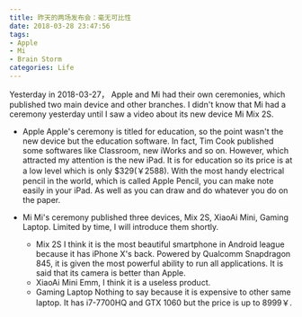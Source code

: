 ```yaml
---
title: 昨天的两场发布会：毫无可比性
date: 2018-03-28 23:47:56
tags:
- Apple
- Mi
- Brain Storm
categories: Life
---
```

  Yesterday in 2018-03-27， Apple and Mi had their own ceremonies, which published two main device and other branches. I didn't know that Mi had a ceremony yesterday until I saw a video about its new device Mi Mix 2S.
  <!--more-->
  - Apple
    Apple's ceremony is titled for education, so the point wasn't the new device but the education software. In fact, Tim Cook published some softwares like Classroom, new iWorks and so on. However, which attracted my attention is the new iPad. It is for education so its price is at a low level which is only $329(￥2588). With the most handy electrical pencil in the world, which is called Apple Pencil, you can make note easily in your iPad. As well as you can draw and do whatever you do on the paper.

  - Mi
    Mi's ceremony published three devices, Mix 2S, XiaoAi Mini, Gaming Laptop. Limited by time, I will introduce them shortly.
    - Mix 2S
      I think it is the most beautiful smartphone in Android league because it has iPhone X's back. Powered by Qualcomm Snapdragon 845, it is given the most powerful ability to run all applications. It is said that its camera is better than Apple.
    - XiaoAi Mini
      Emm, I think it is a useless product.
    - Gaming Laptop
      Nothing to say because it is expensive to other same laptop. It has i7-7700HQ and GTX 1060 but the price is up to 8999￥.
